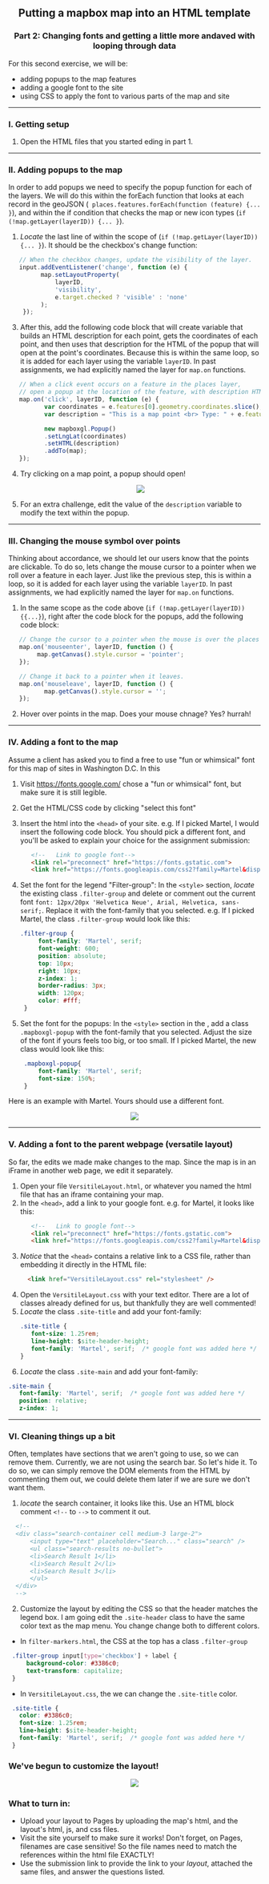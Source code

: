 <h2 align="center"> Putting a mapbox map into an HTML template </h2>
<h3 align="center"> Part 2: Changing fonts and getting a little more andaved with looping through data</h3>



For this second exercise, we will be:
- adding popups to the map features
- adding a google font to the site
- using CSS to apply the font to various parts of the map and site


----------

### I. Getting setup  


1. Open the HTML files that you started eding in part 1.

----------

### II. Adding popups to the map

In order to add popups we need to specify the popup function for each of the layers.  We will do this within the forEach function that looks at each record in the geoJSON (` places.features.forEach(function (feature) {... }`), and within the if condition that checks the map or new icon types (`if (!map.getLayer(layerID)) {... }`).  

1. *Locate* the last line of within the scope of (`if (!map.getLayer(layerID)) {... }`).  It should be the checkbox's change function:
  ```javascript
     // When the checkbox changes, update the visibility of the layer.
     input.addEventListener('change', function (e) {
           map.setLayoutProperty(
               layerID,
               'visibility',
               e.target.checked ? 'visible' : 'none'
           );
      });
  ```
    
3. After this, add the following code block that will create variable that builds an HTML description for each point, gets the coordinates of each point, and then uses that description for the HTML of the popup that will open at the point's coordinates. Because this is within the same loop, so it is added for each layer using the variable `layerID`. In past assignments, we had explicitly named the layer for `map.on` functions.

  ```javascript
     // When a click event occurs on a feature in the places layer, 
     // open a popup at the location of the feature, with description HTML from its properties.
     map.on('click', layerID, function (e) {
            var coordinates = e.features[0].geometry.coordinates.slice();
            var description = "This is a map point <br> Type: " + e.features[0].properties.icon;

            new mapboxgl.Popup()
            .setLngLat(coordinates)
            .setHTML(description)
            .addTo(map);
     });
  ```  
4. Try clicking on a map point, a popup should open!
   <p align="center">
	    <img src= "Images/05-popup.JPG"> 
  </p>
 
  
5. For an extra challenge, edit the value of the `description` variable to modify the text within the popup.

----------

### III. Changing the mouse symbol over points 

Thinking about accordance, we should let our users know that the points are clickable. To do so, lets change the mouse cursor to a pointer when we roll over a feature in each layer. Just like the previous step, this is within a loop, so it is added for each layer using the variable `layerID`. In past assignments, we had explicitly named the layer for `map.on` functions.

1. In the same scope as the code above (`if (!map.getLayer(layerID)) {{...}`), right after the code block for the popups, add the following code block:
  ```javascript
     // Change the cursor to a pointer when the mouse is over the places layer.
     map.on('mouseenter', layerID, function () {
          map.getCanvas().style.cursor = 'pointer';
     });

     // Change it back to a pointer when it leaves.
     map.on('mouseleave', layerID, function () {
            map.getCanvas().style.cursor = '';
     });
  ```

2. Hover over points in the map. Does your mouse chnage? Yes? hurrah!

----------

### IV. Adding a font to the map

Assume a client has asked you to find a free to use "fun or whimsical" font for this map of sites in Washington D.C. In this

1. Visit https://fonts.google.com/ chose a "fun or whimsical" font, but make sure it is still legible. 
2. Get the HTML/CSS code by clicking "select this font"
3. Insert the html into the `<head>` of your site.
   e.g. If I picked Martel, I would insert the following code block. You should pick a different font, and you'll be asked to explain your choice for the assignment submission:
   ```html
      <!--   Link to google font-->
      <link rel="preconnect" href="https://fonts.gstatic.com">
      <link href="https://fonts.googleapis.com/css2?family=Martel&display=swap" rel="stylesheet">
   ```
4. Set the font for the legend "Filter-group":
   In the `<style>` section, *locate* the existing class `.filter-group` and delete or comment out the current font `font: 12px/20px 'Helvetica Neue', Arial, Helvetica, sans-serif;`. Replace it with the font-family that you selected.
   e.g. If I picked Martel, the class `.filter-group` would look like this:
   ```css
   .filter-group {
        font-family: 'Martel', serif;
        font-weight: 600;
        position: absolute;
        top: 10px;
        right: 10px;
        z-index: 1;
        border-radius: 3px;
        width: 120px;
        color: #fff;
    }
   ```
   
4. Set the font for the popups:
   In the `<style>` section in the , add a class `.mapboxgl-popup` with the font-family that you selected. Adjust the size of the font if yours feels too big, or too small. If I picked Martel, the new class would look like this:
   ```css
    .mapboxgl-popup{
        font-family: 'Martel', serif;
        font-size: 150%;
    }   
    ```

Here is an example with Martel. Yours should use a different font.
   <p align="center">
	    <img src= "Images/05-popup-font.JPG"> 
  </p>

----------

### V. Adding a font to the parent webpage (versatile layout)

So far, the edits we made make changes to the map. Since the map is in an iFrame in another web page, we edit it separately.

1. Open your file `VersitileLayout.html`, or whatever you named the html file that has an iframe containing your map.
2. In the `<head>`, add a link to your google font. e.g. for Martel, it looks like this:
   ```html
      <!--   Link to google font-->
      <link rel="preconnect" href="https://fonts.gstatic.com">
      <link href="https://fonts.googleapis.com/css2?family=Martel&display=swap" rel="stylesheet">
   ```
3. *Notice* that the `<head>` contains a relative link to a CSS file, rather than embedding it directly in the HTML file: 
   ```html
     <link href="VersitileLayout.css" rel="stylesheet" />
   ```
4. Open the `VersitileLayout.css` with your text editor. There are a lot of classes already defined for us, but thankfully they are well commented! 
5. *Locate* the class `.site-title` and add your font-family:
   ```css
   .site-title {
	  font-size: 1.25rem;
	  line-height: $site-header-height;
	  font-family: 'Martel', serif;  /* google font was added here */
   }
   ```
6.  *Locate* the class `.site-main` and add your font-family:
   ```css
   .site-main {
	  font-family: 'Martel', serif;  /* google font was added here */
	  position: relative;
	  z-index: 1;
   ```


----------
### VI. Cleaning things up a bit

Often, templates have sections that we aren't going to use, so we can remove them.  Currently, we are not using the search bar. So let's hide it. To do so, we can simply remove the DOM elements from the HTML by commenting them out, we could delete them later if we are sure we don't want them.

1. *locate* the search container, it looks like this. Use an HTML block comment `<!--` to `-->` to comment it out.
  ```html
	<!--
	<div class="search-container cell medium-3 large-2">
	    <input type="text" placeholder="Search..." class="search" />
	    <ul class="search-results no-bullet">
		<li>Search Result 1</li>
		<li>Search Result 2</li>
		<li>Search Result 3</li>
	    </ul>
	</div>
	-->
   ```
   
 2. Customize the layout by editing the CSS so that the header matches the legend box. I am going edit the `.site-header` class to have the same color text as the map menu. You change change both to different colors.
  - In `filter-markers.html`, the CSS at the top has a class `.filter-group` 
  
   ```css
    .filter-group input[type='checkbox'] + label {
        background-color: #3386c0;
        text-transform: capitalize;
    }
   ```
   
  - In `VersitileLayout.css`, the we can change the `.site-title` color.
  
   ```css
    .site-title {
	  color: #3386c0;
	  font-size: 1.25rem;
	  line-height: $site-header-height;
	  font-family: 'Martel', serif;  /* google font was added here */
    }
   ```
   
 ### We've begun to customize the layout!  
  <p align="center">
	    <img src= "Images/05-Header-title.JPG"> 
     </p>
     
### What to turn in:
- Upload your layout to Pages by uploading the map's html, and the layout's html, js, and css files. 
- Visit the site yourself to make sure it works! Don't forget, on Pages, filenames are case sensitive! So the file names need to match the references within the html file EXACTLY!
- Use the submission link to provide the link to your *layout*, attached the same files, and answer the questions listed.
